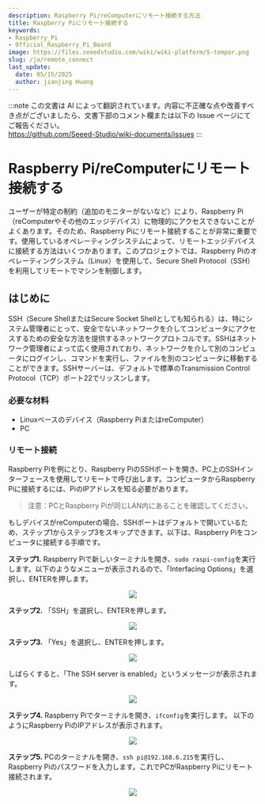 ```yaml
---
description: Raspberry Pi/reComputerにリモート接続する方法
title: Raspberry Piにリモート接続する
keywords:
- Raspberry_Pi
- Official_Raspberry_Pi_Board
image: https://files.seeedstudio.com/wiki/wiki-platform/S-tempor.png
slug: /ja/remote_connect
last_update:
  date: 05/15/2025
  author: jianjing Huang
---
```

:::note
この文書は AI によって翻訳されています。内容に不正確な点や改善すべき点がございましたら、文書下部のコメント欄または以下の Issue ページにてご報告ください。  
https://github.com/Seeed-Studio/wiki-documents/issues
:::

# Raspberry Pi/reComputerにリモート接続する

ユーザーが特定の制約（追加のモニターがないなど）により、Raspberry Pi（reComputerやその他のエッジデバイス）に物理的にアクセスできないことがよくあります。そのため、Raspberry Piにリモート接続することが非常に重要です。使用しているオペレーティングシステムによって、リモートエッジデバイスに接続する方法はいくつかあります。このプロジェクトでは、Raspberry Piのオペレーティングシステム（Linux）を使用して、Secure Shell Protocol（SSH）を利用してリモートでマシンを制御します。

## はじめに

SSH（Secure ShellまたはSecure Socket Shellとしても知られる）は、特にシステム管理者にとって、安全でないネットワークを介してコンピュータにアクセスするための安全な方法を提供するネットワークプロトコルです。SSHはネットワーク管理者によって広く使用されており、ネットワークを介して別のコンピュータにログインし、コマンドを実行し、ファイルを別のコンピュータに移動することができます。SSHサーバーは、デフォルトで標準のTransmission Control Protocol（TCP）ポート22でリッスンします。

### 必要な材料

- Linuxベースのデバイス（Raspberry PiまたはreComputer）
- PC

### リモート接続

Raspberry Piを例にとり、Raspberry PiのSSHポートを開き、PC上のSSHインターフェースを使用してリモートで呼び出します。コンピュータからRaspberry Piに接続するには、PiのIPアドレスを知る必要があります。
> 注意：PCとRaspberry Piが同じLAN内にあることを確認してください。

もしデバイスがreComputerの場合、SSHポートはデフォルトで開いているため、ステップ1からステップ3をスキップできます。以下は、Raspberry Piをコンピュータに接続する手順です。

**ステップ1.** Raspberry Piで新しいターミナルを開き、`sudo raspi-config`を実行します。以下のようなメニューが表示されるので、「Interfacing Options」を選択し、ENTERを押します。

<div align="center"><img width ={400} src="https://files.seeedstudio.com/wiki/SecurityCheck/Security_Scan_2.png"/></div>

**ステップ2.** 「SSH」を選択し、ENTERを押します。

<div align="center"><img width ={400} src="https://files.seeedstudio.com/wiki/SecurityCheck/Security_Scan_3.png"/></div>

**ステップ3.** 「Yes」を選択し、ENTERを押します。

<div align="center"><img width ={400} src="https://files.seeedstudio.com/wiki/SecurityCheck/Security_Scan_4.png"/></div>

しばらくすると、「The SSH server is enabled」というメッセージが表示されます。

<div align="center"><img width ={400} src="https://files.seeedstudio.com/wiki/SecurityCheck/Security_Scan_5.png"/></div>

**ステップ4.** Raspberry Piでターミナルを開き、`ifconfig`を実行します。
以下のようにRaspberry PiのIPアドレスが表示されます。

<div align="center"><img width ={600} src="https://files.seeedstudio.com/wiki/SecurityCheck/Security_Scan_6.png"/></div>

**ステップ5.** PCのターミナルを開き、`ssh pi@192.168.6.215`を実行し、Raspberry Piのパスワードを入力します。これでPCがRaspberry Piにリモート接続されます。

<div align="center"><img width ={600} src="https://files.seeedstudio.com/wiki/SecurityCheck/Security_Scan_7.png"/></div>
